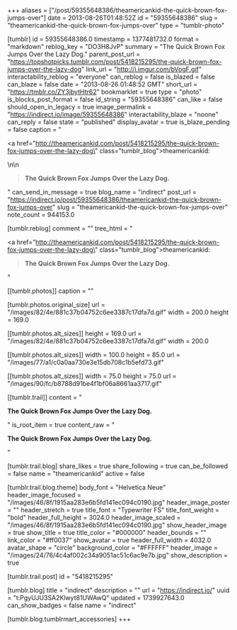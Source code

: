 +++
aliases = ["/post/59355648386/theamericankid-the-quick-brown-fox-jumps-over"]
date = 2013-08-26T01:48:52Z
id = "59355648386"
slug = "theamericankid-the-quick-brown-fox-jumps-over"
type = "tumblr-photo"

[tumblr]
id = 59355648386.0
timestamp = 1377481732.0
format = "markdown"
reblog_key = "DO3H8JvP"
summary = "The Quick Brown Fox Jumps Over the Lazy Dog."
parent_post_url = "https://topshotpicks.tumblr.com/post/5418215295/the-quick-brown-fox-jumps-over-the-lazy-dog"
link_url = "http://i.imgur.com/bVogF.gif"
interactability_reblog = "everyone"
can_reblog = false
is_blazed = false
can_blaze = false
date = "2013-08-26 01:48:52 GMT"
short_url = "https://tmblr.co/ZY3jbytHtr62"
bookmarklet = true
type = "photo"
is_blocks_post_format = false
id_string = "59355648386"
can_like = false
should_open_in_legacy = true
image_permalink = "https://indirect.io/image/59355648386"
interactability_blaze = "noone"
can_reply = false
state = "published"
display_avatar = true
is_blaze_pending = false
caption = "<p><a href=\"http://theamericankid.com/post/5418215295/the-quick-brown-fox-jumps-over-the-lazy-dog\" class=\"tumblr_blog\">theamericankid</a>:</p>\n\n<blockquote><p><strong>The Quick Brown Fox Jumps Over the Lazy Dog.</strong></p></blockquote>"
can_send_in_message = true
blog_name = "indirect"
post_url = "https://indirect.io/post/59355648386/theamericankid-the-quick-brown-fox-jumps-over"
slug = "theamericankid-the-quick-brown-fox-jumps-over"
note_count = 944153.0

[tumblr.reblog]
comment = ""
tree_html = "<p><a href=\"http://theamericankid.com/post/5418215295/the-quick-brown-fox-jumps-over-the-lazy-dog\" class=\"tumblr_blog\">theamericankid</a>:</p><blockquote><p><strong>The Quick Brown Fox Jumps Over the Lazy Dog.</strong></p></blockquote>"

[[tumblr.photos]]
caption = ""

[tumblr.photos.original_size]
url = "/images/82/4e/881c37b04752c6ee3387c17dfa7d.gif"
width = 200.0
height = 169.0

[[tumblr.photos.alt_sizes]]
height = 169.0
url = "/images/82/4e/881c37b04752c6ee3387c17dfa7d.gif"
width = 200.0

[[tumblr.photos.alt_sizes]]
width = 100.0
height = 85.0
url = "/images/77/a1/c0a0aa730e3e15db708c1b5efd73.gif"

[[tumblr.photos.alt_sizes]]
width = 75.0
height = 75.0
url = "/images/90/fc/b8788d91be4f1bf06a8661aa3717.gif"

[[tumblr.trail]]
content = "<p><strong>The Quick Brown Fox Jumps Over the Lazy Dog.</strong></p>"
is_root_item = true
content_raw = "<p><strong>The Quick Brown Fox Jumps Over the Lazy Dog.</strong></p>"

[tumblr.trail.blog]
share_likes = true
share_following = true
can_be_followed = false
name = "theamericankid"
active = false

[tumblr.trail.blog.theme]
body_font = "Helvetica Neue"
header_image_focused = "/images/46/8f/1915aa283e6b5fd141ec094c0190.jpg"
header_image_poster = ""
header_stretch = true
title_font = "Typewriter FS"
title_font_weight = "bold"
header_full_height = 3024.0
header_image_scaled = "/images/46/8f/1915aa283e6b5fd141ec094c0190.jpg"
show_header_image = true
show_title = true
title_color = "#000000"
header_bounds = ""
link_color = "#ff0037"
show_avatar = true
header_full_width = 4032.0
avatar_shape = "circle"
background_color = "#FFFFFF"
header_image = "/images/24/76/4c4af002c34a9051ac51c6ac9e7b.jpg"
show_description = true

[tumblr.trail.post]
id = "5418215295"

[tumblr.blog]
title = "indirect"
description = ""
url = "https://indirect.io/"
uuid = "t:PgyUJU3SA2Klwyt81UWAwQ"
updated = 1739927643.0
can_show_badges = false
name = "indirect"

[tumblr.blog.tumblrmart_accessories]
+++
